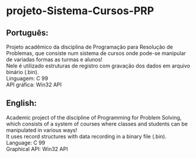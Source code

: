 # projeto-Sistema-Cursos-PRP

## Português:
Projeto acadêmico da disciplina de Programação para Resolução de Problemas, que consiste num sistema de cursos onde pode-se manipular de variadas formas as turmas e alunos!  
Nele é utilizado estruturas de registro com gravação dos dados em arquivo binário (.bin).  
Linguagem: C 99  
API gráfica: Win32 API  

## English:
Academic project of the discipline of Programming for Problem Solving, which consists of a system of courses where classes and students can be manipulated in various ways!  
It uses record structures with data recording in a binary file (.bin).  
Language: C 99  
Graphical API: Win32 API  

